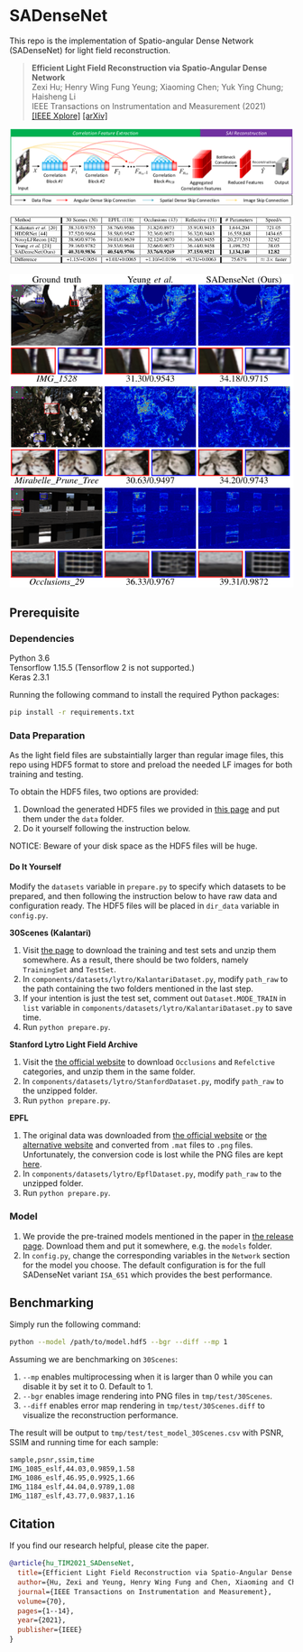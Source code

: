 # SADenseNet
This repo is the implementation of Spatio-angular Dense Network (SADenseNet) for light field reconstruction.
> **Efficient Light Field Reconstruction via Spatio-Angular Dense Network**   
> Zexi Hu; Henry Wing Fung Yeung; Xiaoming Chen; Yuk Ying Chung; Haisheng Li   
> IEEE Transactions on Instrumentation and Measurement (2021)   
> [[IEEE Xplore]](https://ieeexplore.ieee.org/document/9497073)  [[arXiv]](https://arxiv.org/abs/2108.03635)

![SADenseNet](assets/images/SADenseNet.png "SADenseNet")

![Performance Table](assets/images/PerformanceTable.png "Performance Table")

![Performance Figure](assets/images/PerformanceFig.png "Performance Figure")

## Prerequisite
### Dependencies

Python 3.6   
Tensorflow 1.15.5 (Tensorflow 2 is not supported.)   
Keras 2.3.1

Running the following command to install the required Python packages:

```bash
pip install -r requirements.txt
```


### Data Preparation

As the light field files are substaintially larger than regular image files, this repo using HDF5 format to store and preload the needed LF images for both training and testing.

To obtain the HDF5 files, two options are provided:

1. Download the generated HDF5 files we provided in [this page](https://unisydneyedu-my.sharepoint.com/:f:/g/personal/zehu6197_uni_sydney_edu_au/Ej2faHBEGV9BtGbOpZuBZV4BKh34A2IoR9nQVbArXs4SDw?e=RsyOan) and put them under the `data` folder.
2. Do it yourself following the instruction below.

NOTICE: Beware of your disk space as the HDF5 files will be huge.

#### Do It Yourself

Modify the `datasets` variable in `prepare.py` to specify which datasets to be prepared, and then following the instruction below to have raw data and configuration ready. The HDF5 files will be placed in `dir_data` variable in `config.py`.

**30Scenes (Kalantari)**

1. Visit [the page](https://cseweb.ucsd.edu/~viscomp/projects/LF/papers/SIGASIA16/) to download the training and test sets and unzip them somewhere. As a result, there should be two folders, namely `TrainingSet` and `TestSet`.
2. In `components/datasets/lytro/KalantariDataset.py`, modify `path_raw` to the path containing the two folders mentioned in the last step.
3. If your intention is just the test set, comment out `Dataset.MODE_TRAIN` in `list` variable in `components/datasets/lytro/KalantariDataset.py` to save time.
4. Run `python prepare.py`.


**Stanford Lytro Light Field Archive** 

1. Visit the [the official website](http://lightfields.stanford.edu/LF2016.html) to download `Occlusions` and `Refelctive` categories, and unzip them in the same folder.
2. In `components/datasets/lytro/StanfordDataset.py`, modify `path_raw` to the unzipped folder.
3. Run `python prepare.py`.


**EPFL**

1. The original data was downloaded from [the official website](https://www.epfl.ch/labs/mmspg/downloads/epfl-light-field-image-dataset/) or [the alternative website](http://plenodb.jpeg.org/lf/epfl/) and converted from `.mat` files to `.png` files. Unfortunately, the conversion code is lost while the PNG files are kept [here](https://unisydneyedu-my.sharepoint.com/:f:/g/personal/zehu6197_uni_sydney_edu_au/EqilAgnij_tItRBhuropfVUBpHcKXJ0e1Ucl9JhtgN3xyg).
2. In `components/datasets/lytro/EpflDataset.py`, modify `path_raw` to the unzipped folder.
3. Run `python prepare.py`.

### Model

1. We provide the pre-trained models mentioned in the paper in [the release page](https://github.com/huzexi/SADenseNet/releases). Download them and put it somewhere, e.g. the `models` folder.
2. In `config.py`, change the corresponding variables in the `Network` section for the model you choose. The default configuration is for the full SADenseNet variant `ISA_651` which provides the best performance.

## Benchmarking

Simply run the following command:

```bash
python --model /path/to/model.hdf5 --bgr --diff --mp 1
```

Assuming we are benchmarking on `30Scenes`:

1. `--mp` enables multiprocessing when it is larger than 0 while you can disable it by set it to 0. Default to 1.
2. `--bgr` enables image rendering into PNG files in `tmp/test/30Scenes`.
3. `--diff` enables error map rendering in `tmp/test/30Scenes.diff` to visualize the reconstruction performance.

The result will be output to `tmp/test/test_model_30Scenes.csv` with PSNR, SSIM and running time for each sample:

```csv
sample,psnr,ssim,time
IMG_1085_eslf,44.03,0.9859,1.58
IMG_1086_eslf,46.95,0.9925,1.66
IMG_1184_eslf,44.04,0.9789,1.08
IMG_1187_eslf,43.77,0.9837,1.16
```

## Citation

If you find our research helpful, please cite the paper.

```bib
@article{hu_TIM2021_SADenseNet,
  title={Efficient Light Field Reconstruction via Spatio-Angular Dense Network},
  author={Hu, Zexi and Yeung, Henry Wing Fung and Chen, Xiaoming and Chung, Yuk Ying and Li, Haisheng},
  journal={IEEE Transactions on Instrumentation and Measurement},
  volume={70},
  pages={1--14},
  year={2021},
  publisher={IEEE}
}
```
